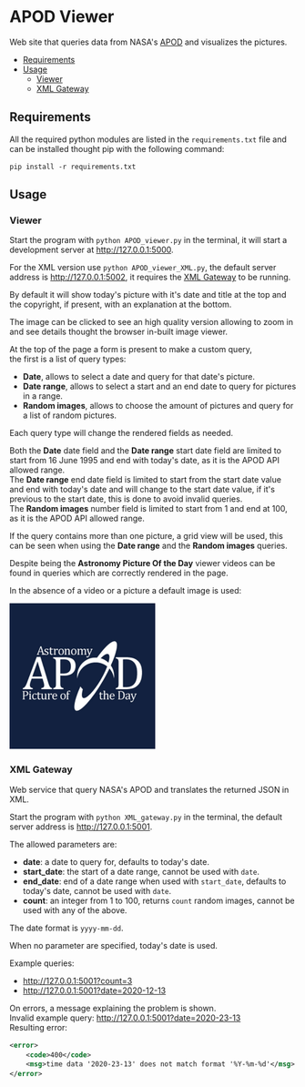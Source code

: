 # APOD Viewer
Web site that queries data from NASA's [APOD](https://apod.nasa.gov) and visualizes the pictures.

- [Requirements](#requirements)
- [Usage](#usage)
  - [Viewer](#viewer)
  - [XML Gateway](#xml-gateway)
## Requirements
All the required python modules are listed in the `requirements.txt` file
and can be installed thought pip with the following command:
``` shell
pip install -r requirements.txt
```
## Usage
### Viewer
Start the program with `python APOD_viewer.py` in the terminal,
it will start a development server at http://127.0.0.1:5000.

For the XML version use `python APOD_viewer_XML.py`,
the default server address is http://127.0.0.1:5002, it requires
the [XML Gateway](#xml-gateway) to be running.

By default it will show today's picture with it's date and title at the top
and the copyright, if present, with an explanation at the bottom.

The image can be clicked to see an high quality version allowing to
zoom in and see details thought the browser in-built image viewer.

At the top of the page a form is present to make a custom query,<br>
the first is a list of query types:
- **Date**, allows to select a date and query for that
date's picture.
- **Date range**, allows to select a start and an end date to query for
pictures in a range.
- **Random images**, allows to choose the amount of pictures and query
for a list of random pictures.

Each query type will change the rendered fields as needed.

Both the **Date** date field and the **Date range** start date field
are limited to start from 16 June 1995 and end with today's date, as
it is the APOD API allowed range.<br>
The **Date range** end date field is limited to start from the start date
value and end with today's date and will change to the start date value,
if it's previous to the start date, this is done to avoid invalid
queries.<br>
The **Random images** number field is limited to start from 1 and end
at 100, as it is the APOD API allowed range.

If the query contains more than one picture, a grid view will be used,
this can be seen when using the **Date range** and the
**Random images** queries.

Despite being the **Astronomy Picture Of the Day** viewer videos can be
found in queries which are correctly rendered in the page.

In the absence of a video or a picture a default image is used:

<img src="static/default.png" alt="default.png" width="256">

### XML Gateway
Web service that query NASA's APOD and translates the returned
JSON in XML.

Start the program with `python XML_gateway.py` in the terminal,
the default server address is http://127.0.0.1:5001.

The allowed parameters are:
- **date**: a date to query for, defaults to today's date.
- **start_date**: the start of a date range, cannot be used
with `date`.
- **end_date**: end of a date range when used with `start_date`,
defaults to today's date, cannot be used with `date`.
- **count**: an integer from 1 to 100, returns `count` random
images, cannot be used with any of the above. 

The date format is `yyyy-mm-dd`.

When no parameter are specified, today's date is used.

Example queries:
- http://127.0.0.1:5001?count=3
- http://127.0.0.1:5001?date=2020-12-13

On errors, a message explaining the problem is shown.<br>
Invalid example query: http://127.0.0.1:5001?date=2020-23-13<br>
Resulting error:
``` xml
<error>
    <code>400</code>
    <msg>time data '2020-23-13' does not match format '%Y-%m-%d'</msg>
</error>
```